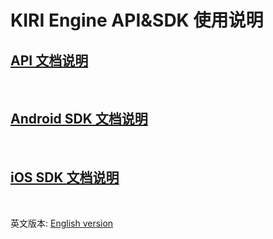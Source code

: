 # KIRI Engine API&SDK 使用说明

## [API 文档说明](https://docs.kiriengine.app/quickstart/)

<br/>

## [Android SDK 文档说明](SDK/Android/README_Chinese.md)

<br/>

## [iOS SDK 文档说明](SDK/iOS/README_Chinese.md)

<br/>

英文版本: [English version](README.md)
